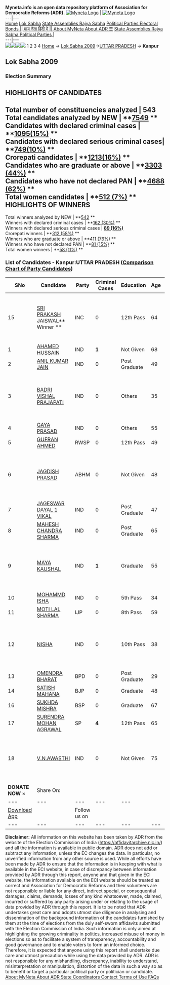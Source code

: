 **Myneta.info is an open data repository platform of Association for Democratic Reforms (ADR).**
[![Myneta Logo](https://www.myneta.info/lib/img/myneta-logo.png)](https://www.myneta.info/) | [![Myneta Logo](https://www.myneta.info/lib/img/adr-logo.png)](https://adrindia.org)  
---|---  
[Home](https://www.myneta.info/) [Lok Sabha](https://www.myneta.info/#ls "Lok Sabha") [ State Assemblies ](https://www.myneta.info/#sa "State Assemblies") [Rajya Sabha](https://www.myneta.info/#rs "Rajya Sabha") [Political Parties ](https://www.myneta.info/party "Political Parties") [ Electoral Bonds ](https://www.myneta.info/electoral_bonds "Electoral Bonds") [ || माय नेता हिंदी में || ](https://translate.google.co.in/translate?prev=hp&hl=en&js=y&u=www.myneta.info&sl=en&tl=hi&history_state0=) [ About MyNeta ](https://adrindia.org/content/about-myneta) [ About ADR ](https://adrindia.org/about-adr/who-we-are) [☰](javascript:void\(0\))
[ State Assemblies ](https://www.myneta.info/#sa "State Assemblies") [ Rajya Sabha ](https://www.myneta.info/#rs "Rajya Sabha") [ Political Parties ](https://www.myneta.info/party "Political Parties")
|   
---|---  
![](https://www.myneta.info/lib/img/banner/banner-1.png)![](https://www.myneta.info/lib/img/banner/banner-2.png)![](https://www.myneta.info/lib/img/banner/banner-3.png)![](https://www.myneta.info/lib/img/banner/banner-4.png)
1  2  3  4 
[Home](https://www.myneta.info/) → [Lok Sabha 2009](https://www.myneta.info/ls2009/)→[UTTAR PRADESH](https://www.myneta.info/ls2009/index.php?action=show_constituencies&state_id=24) → **Kanpur**
### 
## Lok Sabha 2009
###  Election Summary 
HIGHLIGHTS OF CANDIDATES  
---  
Total number of constituencies analyzed |  543   
Total candidates analyzed by NEW | **[7549](https://www.myneta.info/ls2009/index.php?action=summary&subAction=candidates_analyzed&sort=candidate#summary) **  
Candidates with declared criminal cases | **[1095(15%)](https://www.myneta.info/ls2009/index.php?action=summary&subAction=crime&sort=candidate#summary) **  
Candidates with declared serious criminal cases| **[749(10%)](https://www.myneta.info/ls2009/index.php?action=summary&subAction=serious_crime&sort=candidate#summary) **  
Crorepati candidates | **[1213(16%)](https://www.myneta.info/ls2009/index.php?action=summary&subAction=crorepati&sort=candidate#summary) **  
Candidates who are graduate or above | **[3303 (44%)](https://www.myneta.info/ls2009/index.php?action=summary&subAction=education&sort=candidate#summary) **  
Candidates who have not declared PAN | **[4688 (62%)](https://www.myneta.info/ls2009/index.php?action=summary&subAction=without_pan&sort=candidate#summary) **  
Total women candidates | **[512 (7%)](https://www.myneta.info/ls2009/index.php?action=summary&subAction=women_candidate&sort=candidate#summary) **  
HIGHLIGHTS OF WINNERS  
---  
Total winners analyzed by NEW | **[542](https://www.myneta.info/ls2009/index.php?action=summary&subAction=winner_analyzed&sort=candidate#summary) **  
Winners with declared criminal cases | **[162 (30%)](https://www.myneta.info/ls2009/index.php?action=summary&subAction=winner_crime&sort=candidate#summary) **  
Winners with declared serious criminal cases | **[89 (16%)](https://www.myneta.info/ls2009/index.php?action=summary&subAction=winner_serious_crime&sort=candidate#summary)**  
Crorepati winners | **[312 (58%)](https://www.myneta.info/ls2009/index.php?action=summary&subAction=winner_crorepati&sort=candidate#summary) **  
Winners who are graduate or above | **[411 (76%)](https://www.myneta.info/ls2009/index.php?action=summary&subAction=winner_education&sort=candidate#summary) **  
Winners who have not declared PAN | **[81 (15%)](https://www.myneta.info/ls2009/index.php?action=summary&subAction=winner_without_pan&sort=candidate#summary) **  
Total women winners | **[58 (11%)](https://www.myneta.info/ls2009/index.php?action=summary&subAction=winner_women&sort=candidate#summary) **  
### List of Candidates - Kanpur:UTTAR PRADESH ([Comparison Chart of Party Candidates](https://www.myneta.info/ls2009/comparisonchart.php?constituency_id=349))
SNo | Candidate| Party| Criminal Cases| Education| Age| Total Assets| Liabilities  
---|---|---|---|---|---|---|---  
15  | [SRI PRAKASH JAISWAL](https://www.myneta.info/ls2009/candidate.php?candidate_id=5630)** Winner ** | INC | 0 | 12th Pass| 64 | ![](https://myneta.info/image_v2.php?myneta_folder=ls2009&candidate_id=5630&col=ta) | ![](https://myneta.info/image_v2.php?myneta_folder=ls2009&candidate_id=5630&col=lia)  
1  | [AHAMED HUSSAIN](https://www.myneta.info/ls2009/candidate.php?candidate_id=5636) | IND | **1** | Not Given| 68 | Rs 5,379 ~ 5 Thou+ | Rs 0 ~   
2  | [ANIL KUMAR JAIN](https://www.myneta.info/ls2009/candidate.php?candidate_id=5635) | IND | 0 | Post Graduate| 49 | Rs 17,76,623 ~ 17 Lacs+ | Rs 2,16,292 ~ 2 Lacs+  
3  | [BADRI VISHAL PRAJAPATI](https://www.myneta.info/ls2009/candidate.php?candidate_id=5640) | IND | 0 | Others| 35 | ![](https://myneta.info/image_v2.php?myneta_folder=ls2009&candidate_id=5640&col=ta) | ![](https://myneta.info/image_v2.php?myneta_folder=ls2009&candidate_id=5640&col=lia)  
4  | [GAYA PRASAD](https://www.myneta.info/ls2009/candidate.php?candidate_id=5637) | IND | 0 | Others| 55 | Rs 3,44,500 ~ 3 Lacs+ | Rs 0 ~   
5  | [GUFRAN AHMED](https://www.myneta.info/ls2009/candidate.php?candidate_id=5632) | RWSP | 0 | 12th Pass| 49 | Rs 7,00,000 ~ 7 Lacs+ | Rs 0 ~   
6  | [JAGDISH PRASAD](https://www.myneta.info/ls2009/candidate.php?candidate_id=5633) | ABHM | 0 | Not Given| 48 | ![](https://myneta.info/image_v2.php?myneta_folder=ls2009&candidate_id=5633&col=ta) | ![](https://myneta.info/image_v2.php?myneta_folder=ls2009&candidate_id=5633&col=lia)  
7  | [JAGESWAR DAYAL 1 VIKAL](https://www.myneta.info/ls2009/candidate.php?candidate_id=5638) | IND | 0 | Post Graduate| 47 | Rs 6,15,000 ~ 6 Lacs+ | Rs 0 ~   
8  | [MAHESH CHANDRA SHARMA](https://www.myneta.info/ls2009/candidate.php?candidate_id=5641) | IND | 0 | Post Graduate| 65 | Rs 38,12,000 ~ 38 Lacs+ | Rs 0 ~   
9  | [MAYA KAUSHAL](https://www.myneta.info/ls2009/candidate.php?candidate_id=5642) | IND | **1** | Graduate| 55 | ![](https://myneta.info/image_v2.php?myneta_folder=ls2009&candidate_id=5642&col=ta) | ![](https://myneta.info/image_v2.php?myneta_folder=ls2009&candidate_id=5642&col=lia)  
10  | [MOHAMMD ISHA](https://www.myneta.info/ls2009/candidate.php?candidate_id=5643) | IND | 0 | 5th Pass| 34 | Rs 30,500 ~ 30 Thou+ | Rs 0 ~   
11  | [MOTI LAL SHARMA](https://www.myneta.info/ls2009/candidate.php?candidate_id=5634) | IJP | 0 | 8th Pass| 59 | Rs 19,650 ~ 19 Thou+ | Rs 0 ~   
12  | [NISHA](https://www.myneta.info/ls2009/candidate.php?candidate_id=5639) | IND | 0 | 10th Pass| 38 | ![](https://myneta.info/image_v2.php?myneta_folder=ls2009&candidate_id=5639&col=ta) | ![](https://myneta.info/image_v2.php?myneta_folder=ls2009&candidate_id=5639&col=lia)  
13  | [OMENDRA BHARAT](https://www.myneta.info/ls2009/candidate.php?candidate_id=5631) | BPD | 0 | Post Graduate| 29 | Rs 35,457 ~ 35 Thou+ | Rs 0 ~   
14  | [SATISH MAHANA](https://www.myneta.info/ls2009/candidate.php?candidate_id=5627) | BJP | 0 | Graduate| 48 | Rs 1,87,17,462 ~ 1 Crore+ | Rs 0 ~   
16  | [SUKHDA MISHRA](https://www.myneta.info/ls2009/candidate.php?candidate_id=5628) | BSP | 0 | Graduate| 67 | Rs 4,61,79,000 ~ 4 Crore+ | Rs 15,83,789 ~ 15 Lacs+  
17  | [SURENDRA MOHAN AGRAWAL](https://www.myneta.info/ls2009/candidate.php?candidate_id=5629) | SP | **4** | 12th Pass| 65 | Rs 1,64,79,277 ~ 1 Crore+ | Rs 0 ~   
18  | [V.N.AWASTHI](https://www.myneta.info/ls2009/candidate.php?candidate_id=5644) | IND | 0 | Not Given| 75 | ![](https://myneta.info/image_v2.php?myneta_folder=ls2009&candidate_id=5644&col=ta) | ![](https://myneta.info/image_v2.php?myneta_folder=ls2009&candidate_id=5644&col=lia)  
|  **DONATE NOW** × |  Share On:  | [](https://api.whatsapp.com/send?text=https%3A%2F%2Fmyneta.info%2Fpunjab2022%2Findex.php%3Faction%3Dshow_constituencies%26state_id%3D19) | [](https://www.facebook.com/sharer/sharer.php?u=https%3A%2F%2Fmyneta.info%2Fpunjab2022%2Findex.php%3Faction%3Dshow_constituencies%26state_id%3D19) | [](https://twitter.com/share?url=https%3A%2F%2Fmyneta.info%2Fpunjab2022%2Findex.php%3Faction%3Dshow_constituencies%26state_id%3D19)  
---|---|---|---|---  
| [ Download App ](https://play.google.com/store/apps/details?id=com.webrosoft.myneta1&pcampaignid=pcampaignidMKT-Other-global-all-co-prtnr-py-PartBadge-Mar2515-1) | [](https://play.google.com/store/apps/details?id=com.webrosoft.myneta1&pcampaignid=pcampaignidMKT-Other-global-all-co-prtnr-py-PartBadge-Mar2515-1) |  Follow us on  | [](https://www.facebook.com/adrindia.org/) | [](https://twitter.com/adrspeaks) | [](https://groups.google.com/g/national-election-watch?hl=en&pli=1) | [](https://www.instagram.com/adrspeaks/) | [](https://www.youtube.com/user/adrspeaks) | [](https://sharechat.com/profile/adrspeaks)  
---|---|---|---|---|---|---|---|---  
**Disclaimer:** All information on this website has been taken by ADR from the website of the Election Commission of India (https://affidavitarchive.nic.in/) and all the information is available in public domain. ADR does not add or subtract any information, unless the EC changes the data. In particular, no unverified information from any other source is used. While all efforts have been made by ADR to ensure that the information is in keeping with what is available in the ECI website, in case of discrepancy between information provided by ADR through this report, anyone and that given in the ECI website, the information available on the ECI website should be treated as correct and Association for Democratic Reforms and their volunteers are not responsible or liable for any direct, indirect special, or consequential damages, claims, demands, losses of any kind whatsoever, made, claimed, incurred or suffered by any party arising under or relating to the usage of data provided by ADR through this report. It is to be noted that ADR undertakes great care and adopts utmost due diligence in analysing and dissemination of the background information of the candidates furnished by them at the time of elections from the duly self-sworn affidavits submitted with the Election Commission of India. Such information is only aimed at highlighting the growing criminality in politics, increased misuse of money in elections so as to facilitate a system of transparency, accountability and good governance and to enable voters to form an informed choice. Therefore, it is expected that anyone using this report shall undertake due care and utmost precaution while using the data provided by ADR. ADR is not responsible for any mishandling, discrepancy, inability to understand, misinterpretation or manipulation, distortion of the data in such a way so as to benefit or target a particular political party or politician or candidate. 
[ About MyNeta ](https://adrindia.org/content/about-myneta) [ About ADR ](https://adrindia.org/about-adr/who-we-are) [ State Coordinators ](https://adrindia.org/about-adr/state-coordinators) [ Contact ](https://adrindia.org/contact-us) [ Terms of Use ](https://adrindia.org/content/adr-terms-use) [ FAQs ](https://adrindia.org/content/faqs)
